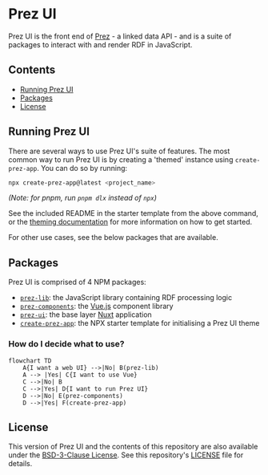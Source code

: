 # Prez UI
Prez UI is the front end of [Prez](https://github.com/RDFLib/prez) - a linked data API - and is a suite of packages to interact with and render RDF in JavaScript.

## Contents
- [Running Prez UI](#running-prez-ui)
- [Packages](#packages)
- [License](#license)

## Running Prez UI
There are several ways to use Prez UI's suite of features. The most common way to run Prez UI is by creating a 'themed' instance using `create-prez-app`. You can do so by running:

```bash
npx create-prez-app@latest <project_name>
```
_(Note: for pnpm, run `pnpm dlx` instead of `npx`)_

See the included README in the starter template from the above command, or the [theming documentation](./docs/theming.md) for more information on how to get started.

For other use cases, see the below packages that are available.

## Packages
Prez UI is comprised of 4 NPM packages:
- [`prez-lib`](./packages/prez-lib/): the JavaScript library containing RDF processing logic
- [`prez-components`](./packages/prez-components/): the [Vue.js](https://vuejs.org/) component library
- [`prez-ui`](./packages/prez-ui/): the base layer [Nuxt](https://nuxt.com/) application
- [`create-prez-app`](./packages/create-prez-app/): the NPX starter template for initialising a Prez UI theme

### How do I decide what to use?

```mermaid
flowchart TD
    A{I want a web UI} -->|No| B(prez-lib)
    A --> |Yes| C{I want to use Vue}
    C -->|No| B
    C -->|Yes| D{I want to run Prez UI}
    D -->|No| E(prez-components)
    D -->|Yes| F(create-prez-app)
```

## License
This version of Prez UI and the contents of this repository are also available under the [BSD-3-Clause License](https://opensource.org/license/BSD-3-Clause). See this repository's [LICENSE](./LICENSE) file for details.
